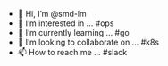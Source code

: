 - 👋 Hi, I’m @smd-lm
- 👀 I’m interested in ... #ops
- 🌱 I’m currently learning ... #go
- 💞️ I’m looking to collaborate on ... #k8s
- 📫 How to reach me ... #slack

<!---
smd-lm/smd-lm is a ✨ special ✨ repository because its `README.md` (this file) appears on your GitHub profile.
You can click the Preview link to take a look at your changes.
--->
